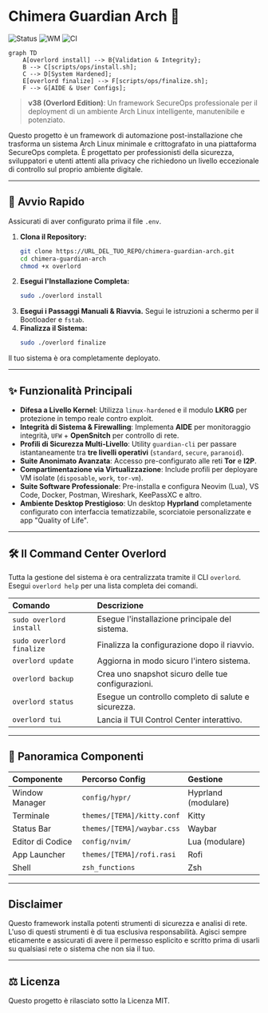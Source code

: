 # Chimera Guardian Arch 👑

![Status](https://img.shields.io/badge/status-stable-brightgreen) ![WM](https://img.shields.io/badge/WM-Hyprland-ff69b4) ![CI](https://github.com/USER/REPO/actions/workflows/test.yml/badge.svg)

```mermaid
graph TD
    A[overlord install] --> B{Validation & Integrity};
    B --> C[scripts/ops/install.sh];
    C --> D[System Hardened];
    E[overlord finalize] --> F[scripts/ops/finalize.sh];
    F --> G[AIDE & User Configs];
```

> **v38 (Overlord Edition)**: Un framework SecureOps professionale per il deployment di un ambiente Arch Linux intelligente, manutenibile e potenziato.

Questo progetto è un framework di automazione post-installazione che trasforma un sistema Arch Linux minimale e crittografato in una piattaforma SecureOps completa. È progettato per professionisti della sicurezza, sviluppatori e utenti attenti alla privacy che richiedono un livello eccezionale di controllo sul proprio ambiente digitale.

---

## 🚀 Avvio Rapido

Assicurati di aver configurato prima il file `.env`.

1.  **Clona il Repository:**
    ```bash
    git clone https://URL_DEL_TUO_REPO/chimera-guardian-arch.git
    cd chimera-guardian-arch
    chmod +x overlord
    ```
2.  **Esegui l'Installazione Completa:**
    ```bash
    sudo ./overlord install
    ```
3.  **Esegui i Passaggi Manuali & Riavvia.** Segui le istruzioni a schermo per il Bootloader e `fstab`.
4.  **Finalizza il Sistema:**
    ```bash
    sudo ./overlord finalize
    ```
Il tuo sistema è ora completamente deployato.

---

## ✨ Funzionalità Principali

* **Difesa a Livello Kernel**: Utilizza `linux-hardened` e il modulo **LKRG** per protezione in tempo reale contro exploit.
* **Integrità di Sistema & Firewalling**: Implementa **AIDE** per monitoraggio integrità, `UFW` + **OpenSnitch** per controllo di rete.
* **Profili di Sicurezza Multi-Livello**: Utility `guardian-cli` per passare istantaneamente tra **tre livelli operativi** (`standard`, `secure`, `paranoid`).
* **Suite Anonimato Avanzata**: Accesso pre-configurato alle reti **Tor** e **I2P**.
* **Compartimentazione via Virtualizzazione**: Include profili per deployare VM isolate (`disposable`, `work`, `tor-vm`).
* **Suite Software Professionale**: Pre-installa e configura Neovim (Lua), VS Code, Docker, Postman, Wireshark, KeePassXC e altro.
* **Ambiente Desktop Prestigioso**: Un desktop **Hyprland** completamente configurato con interfaccia tematizzabile, scorciatoie personalizzate e app "Quality of Life".

---

## 🛠️ Il Command Center Overlord

Tutta la gestione del sistema è ora centralizzata tramite il CLI `overlord`. Esegui `overlord help` per una lista completa dei comandi.

| Comando                | Descrizione                                             |
| :--------------------- | :------------------------------------------------------ |
| `sudo overlord install`| Esegue l'installazione principale del sistema.          |
| `sudo overlord finalize`| Finalizza la configurazione dopo il riavvio.           |
| `overlord update`      | Aggiorna in modo sicuro l'intero sistema.               |
| `overlord backup`      | Crea uno snapshot sicuro delle tue configurazioni.       |
| `overlord status`      | Esegue un controllo completo di salute e sicurezza.      |
| `overlord tui`         | Lancia il TUI Control Center interattivo.               |

---

## 🧩 Panoramica Componenti

| Componente       | Percorso Config              | Gestione           |
| :--------------- | :--------------------------- | :----------------- |
| Window Manager   | `config/hypr/`               | Hyprland (modulare)|
| Terminale        | `themes/[TEMA]/kitty.conf`   | Kitty              |
| Status Bar       | `themes/[TEMA]/waybar.css`   | Waybar             |
| Editor di Codice | `config/nvim/`               | Lua (modulare)     |
| App Launcher     | `themes/[TEMA]/rofi.rasi`    | Rofi               |
| Shell            | `zsh_functions`              | Zsh                |

---

## Disclaimer

Questo framework installa potenti strumenti di sicurezza e analisi di rete. L'uso di questi strumenti è di tua esclusiva responsabilità. Agisci sempre eticamente e assicurati di avere il permesso esplicito e scritto prima di usarli su qualsiasi rete o sistema che non sia il tuo.

---

## ⚖️ Licenza

Questo progetto è rilasciato sotto la Licenza MIT.